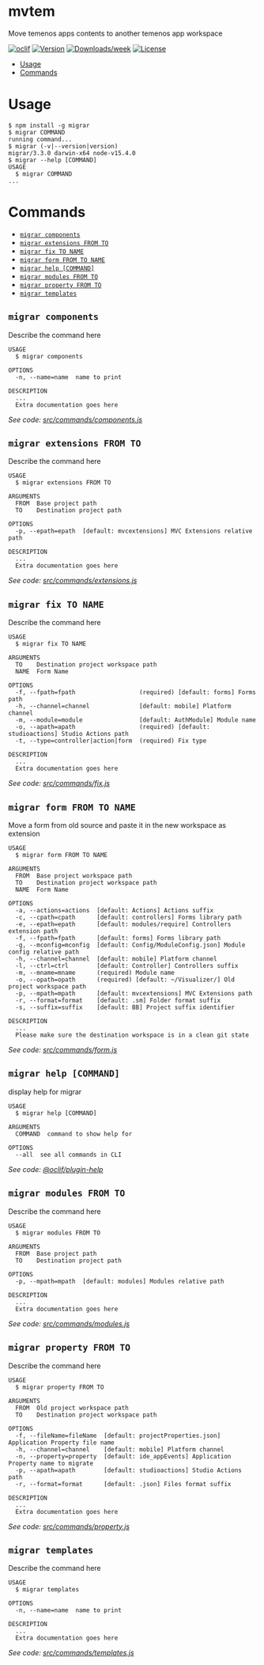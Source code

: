 mvtem
=====

Move temenos apps contents to another temenos app workspace

[![oclif](https://img.shields.io/badge/cli-oclif-brightgreen.svg)](https://oclif.io)
[![Version](https://img.shields.io/npm/v/mvtem.svg)](https://npmjs.org/package/mvtem)
[![Downloads/week](https://img.shields.io/npm/dw/mvtem.svg)](https://npmjs.org/package/mvtem)
[![License](https://img.shields.io/npm/l/mvtem.svg)](https://github.com/RGkevin/mvtem/blob/master/package.json)

<!-- toc -->
* [Usage](#usage)
* [Commands](#commands)
<!-- tocstop -->
# Usage
<!-- usage -->
```sh-session
$ npm install -g migrar
$ migrar COMMAND
running command...
$ migrar (-v|--version|version)
migrar/3.3.0 darwin-x64 node-v15.4.0
$ migrar --help [COMMAND]
USAGE
  $ migrar COMMAND
...
```
<!-- usagestop -->
# Commands
<!-- commands -->
* [`migrar components`](#migrar-components)
* [`migrar extensions FROM TO`](#migrar-extensions-from-to)
* [`migrar fix TO NAME`](#migrar-fix-to-name)
* [`migrar form FROM TO NAME`](#migrar-form-from-to-name)
* [`migrar help [COMMAND]`](#migrar-help-command)
* [`migrar modules FROM TO`](#migrar-modules-from-to)
* [`migrar property FROM TO`](#migrar-property-from-to)
* [`migrar templates`](#migrar-templates)

## `migrar components`

Describe the command here

```
USAGE
  $ migrar components

OPTIONS
  -n, --name=name  name to print

DESCRIPTION
  ...
  Extra documentation goes here
```

_See code: [src/commands/components.js](https://github.com/RGkevin/migrar/blob/v3.3.0/src/commands/components.js)_

## `migrar extensions FROM TO`

Describe the command here

```
USAGE
  $ migrar extensions FROM TO

ARGUMENTS
  FROM  Base project path
  TO    Destination project path

OPTIONS
  -p, --epath=epath  [default: mvcextensions] MVC Extensions relative path

DESCRIPTION
  ...
  Extra documentation goes here
```

_See code: [src/commands/extensions.js](https://github.com/RGkevin/migrar/blob/v3.3.0/src/commands/extensions.js)_

## `migrar fix TO NAME`

Describe the command here

```
USAGE
  $ migrar fix TO NAME

ARGUMENTS
  TO    Destination project workspace path
  NAME  Form Name

OPTIONS
  -f, --fpath=fpath                  (required) [default: forms] Forms path
  -h, --channel=channel              [default: mobile] Platform channel
  -m, --module=module                [default: AuthModule] Module name
  -o, --apath=apath                  (required) [default: studioactions] Studio Actions path
  -t, --type=controller|action|form  (required) Fix type

DESCRIPTION
  ...
  Extra documentation goes here
```

_See code: [src/commands/fix.js](https://github.com/RGkevin/migrar/blob/v3.3.0/src/commands/fix.js)_

## `migrar form FROM TO NAME`

Move a form from old source and paste it in the new workspace as extension

```
USAGE
  $ migrar form FROM TO NAME

ARGUMENTS
  FROM  Base project workspace path
  TO    Destination project workspace path
  NAME  Form Name

OPTIONS
  -a, --actions=actions  [default: Actions] Actions suffix
  -c, --cpath=cpath      [default: controllers] Forms library path
  -e, --epath=epath      [default: modules/require] Controllers extension path
  -f, --fpath=fpath      [default: forms] Forms library path
  -g, --mconfig=mconfig  [default: Config/ModuleConfig.json] Module config relative path
  -h, --channel=channel  [default: mobile] Platform channel
  -l, --ctrl=ctrl        [default: Controller] Controllers suffix
  -m, --mname=mname      (required) Module name
  -o, --opath=opath      (required) [default: ~/Visualizer/] Old project workspace path
  -p, --mpath=mpath      [default: mvcextensions] MVC Extensions path
  -r, --format=format    [default: .sm] Folder format suffix
  -s, --suffix=suffix    [default: BB] Project suffix identifier

DESCRIPTION
  ...
  Please make sure the destination workspace is in a clean git state
```

_See code: [src/commands/form.js](https://github.com/RGkevin/migrar/blob/v3.3.0/src/commands/form.js)_

## `migrar help [COMMAND]`

display help for migrar

```
USAGE
  $ migrar help [COMMAND]

ARGUMENTS
  COMMAND  command to show help for

OPTIONS
  --all  see all commands in CLI
```

_See code: [@oclif/plugin-help](https://github.com/oclif/plugin-help/blob/v3.2.2/src/commands/help.ts)_

## `migrar modules FROM TO`

Describe the command here

```
USAGE
  $ migrar modules FROM TO

ARGUMENTS
  FROM  Base project path
  TO    Destination project path

OPTIONS
  -p, --mpath=mpath  [default: modules] Modules relative path

DESCRIPTION
  ...
  Extra documentation goes here
```

_See code: [src/commands/modules.js](https://github.com/RGkevin/migrar/blob/v3.3.0/src/commands/modules.js)_

## `migrar property FROM TO`

Describe the command here

```
USAGE
  $ migrar property FROM TO

ARGUMENTS
  FROM  Old project workspace path
  TO    Destination project workspace path

OPTIONS
  -f, --fileName=fileName  [default: projectProperties.json] Application Property file name
  -h, --channel=channel    [default: mobile] Platform channel
  -n, --property=property  [default: ide_appEvents] Application Property name to migrate
  -p, --apath=apath        [default: studioactions] Studio Actions path
  -r, --format=format      [default: .json] Files format suffix

DESCRIPTION
  ...
  Extra documentation goes here
```

_See code: [src/commands/property.js](https://github.com/RGkevin/migrar/blob/v3.3.0/src/commands/property.js)_

## `migrar templates`

Describe the command here

```
USAGE
  $ migrar templates

OPTIONS
  -n, --name=name  name to print

DESCRIPTION
  ...
  Extra documentation goes here
```

_See code: [src/commands/templates.js](https://github.com/RGkevin/migrar/blob/v3.3.0/src/commands/templates.js)_
<!-- commandsstop -->

